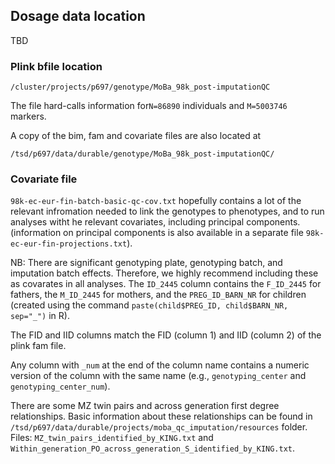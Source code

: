 ## Dosage data location
TBD

### Plink bfile location
```
/cluster/projects/p697/genotype/MoBa_98k_post-imputationQC
```
The file hard-calls information for``N=86890`` individuals and ``M=5003746`` markers.

A copy of the bim, fam and covariate files are also located at 
```
/tsd/p697/data/durable/genotype/MoBa_98k_post-imputationQC/
```

### Covariate file
```98k-ec-eur-fin-batch-basic-qc-cov.txt``` 
hopefully contains a lot of the relevant infromation needed to link the genotypes to phenotypes,
and to run analyses witht he relevant covariates, including principal components.
(information on principal components is also available in a separate file ``98k-ec-eur-fin-projections.txt``).

NB: There are significant genotyping plate, genotyping batch, and imputation batch effects.
Therefore, we highly recommend including these as covarates in all analyses.
The ``ID_2445`` column contains the ``F_ID_2445`` for fathers, 
the ``M_ID_2445`` for mothers,
and the ``PREG_ID_BARN_NR`` for children
(created using the command ``paste(child$PREG_ID, child$BARN_NR, sep="_")`` in R).

The FID and IID columns match the FID (column 1) and IID (column 2) of the plink fam file.

Any column with ``_num`` at the end of the column name contains a numeric version of the column with the same name
(e.g., ``genotyping_center`` and ``genotyping_center_num``).

There are some MZ twin pairs and across generation first degree relationships.
Basic information about these relationships can be found in 
``/tsd/p697/data/durable/projects/moba_qc_imputation/resources`` folder.
Files: ``MZ_twin_pairs_identified_by_KING.txt`` and ``Within_generation_PO_across_generation_S_identified_by_KING.txt``.
